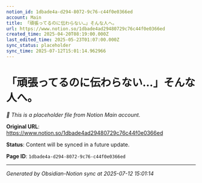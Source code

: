 ```yaml
---
notion_id: 1dbade4a-d294-8072-9c76-c44f0e0366ed
account: Main
title: 「頑張ってるのに伝わらない…」そんな人へ。
url: https://www.notion.so/1dbade4ad29480729c76c44f0e0366ed
created_time: 2025-04-20T08:19:00.000Z
last_edited_time: 2025-05-23T01:07:00.000Z
sync_status: placeholder
sync_time: 2025-07-12T15:01:14.962966
---
```


# 「頑張ってるのに伝わらない…」そんな人へ。

*🔄 This is a placeholder file from Notion Main account.*

**Original URL**: https://www.notion.so/1dbade4ad29480729c76c44f0e0366ed

**Status**: Content will be synced in a future update.

**Page ID**: `1dbade4a-d294-8072-9c76-c44f0e0366ed`

---

*Generated by Obsidian-Notion sync at 2025-07-12 15:01:14*
